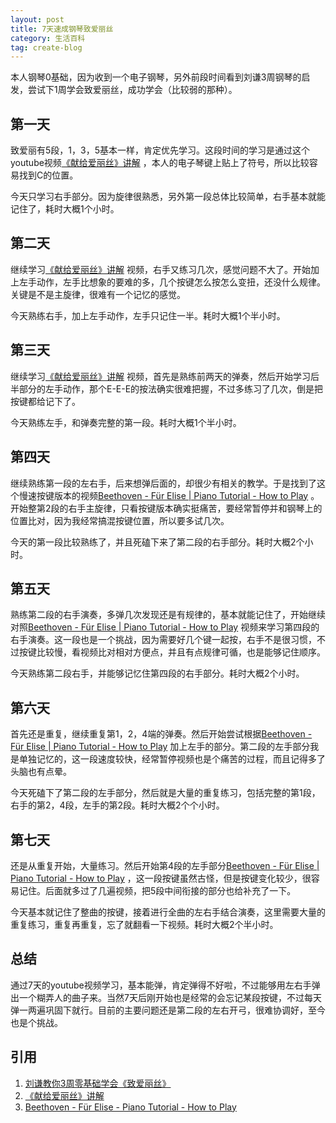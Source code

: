 ```yaml
---
layout: post
title: 7天速成钢琴致爱丽丝
category: 生活百科
tag: create-blog
---
```


本人钢琴0基础，因为收到一个电子钢琴，另外前段时间看到刘谦3周钢琴的启发，尝试下1周学会致爱丽丝，成功学会（比较弱的那种）。

## 第一天
致爱丽有5段，1，3，5基本一样，肯定优先学习。这段时间的学习是通过这个youtube视频[《献给爱丽丝》讲解](https://www.youtube.com/watch?v=9t2DrUDfatk) ，本人的电子琴键上贴上了符号，所以比较容易找到C的位置。  

今天只学习右手部分。因为旋律很熟悉，另外第一段总体比较简单，右手基本就能记住了，耗时大概1个小时。

## 第二天
继续学习[《献给爱丽丝》讲解](https://www.youtube.com/watch?v=9t2DrUDfatk) 视频，右手又练习几次，感觉问题不大了。开始加上左手动作，左手比想象的要难的多，几个按键怎么按怎么变扭，还没什么规律。关键是不是主旋律，很难有一个记忆的感觉。  

今天熟练右手，加上左手动作，左手只记住一半。耗时大概1个半小时。

## 第三天
继续学习[《献给爱丽丝》讲解](https://www.youtube.com/watch?v=9t2DrUDfatk) 视频，首先是熟练前两天的弹奏，然后开始学习后半部分的左手动作，那个E-E-E的按法确实很难把握，不过多练习了几次，倒是把按键都给记下了。  

今天熟练左手，和弹奏完整的第一段。耗时大概1个半小时。

## 第四天
继续熟练第一段的左右手，后来想弹后面的，却很少有相关的教学。于是找到了这个慢速按键版本的视频[Beethoven - Für Elise | Piano Tutorial - How to Play](https://www.youtube.com/watch?v=48eJZrhLA8Q) 。开始整第2段的右手主旋律，只看按键版本确实挺痛苦，要经常暂停并和钢琴上的位置比对，因为我经常搞混按键位置，所以要多试几次。

今天的第一段比较熟练了，并且死磕下来了第二段的右手部分。耗时大概2个小时。

## 第五天
熟练第二段的右手演奏，多弹几次发现还是有规律的，基本就能记住了，开始继续对照[Beethoven - Für Elise | Piano Tutorial - How to Play](https://www.youtube.com/watch?v=48eJZrhLA8Q) 视频来学习第四段的右手演奏。这一段也是一个挑战，因为需要好几个键一起按，右手不是很习惯，不过按键比较慢，看视频比对相对方便点，并且有点规律可循，也是能够记住顺序。  

今天熟练第二段右手，并能够记忆住第四段的右手部分。耗时大概2个小时。

## 第六天
首先还是重复，继续重复第1，2，4端的弹奏。然后开始尝试根据[Beethoven - Für Elise | Piano Tutorial - How to Play](https://www.youtube.com/watch?v=48eJZrhLA8Q) 加上左手的部分。第二段的左手部分我是单独记忆的，这一段速度较快，经常暂停视频也是个痛苦的过程，而且记得多了头脑也有点晕。

今天死磕下了第二段的左手部分，然后就是大量的重复练习，包括完整的第1段，右手的第2，4段，左手的第2段。耗时大概2个个小时。

## 第七天  
还是从重复开始，大量练习。然后开始第4段的左手部分[Beethoven - Für Elise | Piano Tutorial - How to Play](https://www.youtube.com/watch?v=48eJZrhLA8Q) ，这一段按键虽然古怪，但是按键变化较少，很容易记住。后面就多过了几遍视频，把5段中间衔接的部分也给补充了一下。

今天基本就记住了整曲的按键，接着进行全曲的左右手结合演奏，这里需要大量的重复练习，重复再重复，忘了就翻看一下视频。耗时大概2个半小时。

## 总结
通过7天的youtube视频学习，基本能弹，肯定弹得不好啦，不过能够用左右手弹出一个糊弄人的曲子来。当然7天后刚开始也是经常的会忘记某段按键，不过每天弹一两遍巩固下就行。目前的主要问题还是第二段的左右开弓，很难协调好，至今也是个挑战。

## 引用
1. [刘谦教你3周零基础学会《致爱丽丝》](https://www.bilibili.com/video/BV1Wt4y1r7km)  
2. [《献给爱丽丝》讲解](https://www.youtube.com/watch?v=9t2DrUDfatk)
3. [Beethoven - Für Elise - Piano Tutorial - How to Play](https://www.youtube.com/watch?v=48eJZrhLA8Q)



